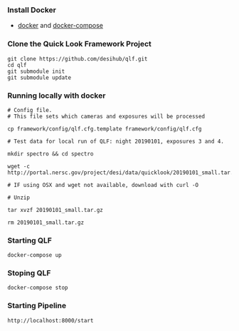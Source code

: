 ### Install Docker

- [docker](https://docs.docker.com/install/) and [docker-compose](https://docs.docker.com/compose/install/)

### Clone the Quick Look Framework Project

    git clone https://github.com/desihub/qlf.git
    cd qlf
    git submodule init
    git submodule update

### Running locally with docker

    # Config file.
    # This file sets which cameras and exposures will be processed

    cp framework/config/qlf.cfg.template framework/config/qlf.cfg

    # Test data for local run of QLF: night 20190101, exposures 3 and 4.

    mkdir spectro && cd spectro

    wget -c http://portal.nersc.gov/project/desi/data/quicklook/20190101_small.tar.gz 

    # IF using OSX and wget not available, download with curl -O

    # Unzip

    tar xvzf 20190101_small.tar.gz

    rm 20190101_small.tar.gz

### Starting QLF

    docker-compose up

### Stoping QLF

    docker-compose stop

### Starting Pipeline

    http://localhost:8000/start
